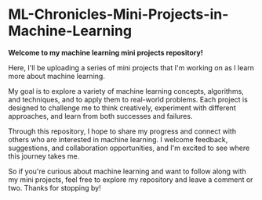 # ML-Chronicles-Mini-Projects-in-Machine-Learning


<b>Welcome to my machine learning mini projects repository!</b>
<p>Here, I'll be uploading a series of mini projects that I'm working on as I learn more about machine learning.</p>
<p>My goal is to explore a variety of machine learning concepts, algorithms, and techniques, and to apply them to real-world problems. Each project is designed to challenge me to think creatively, experiment with different approaches, and learn from both successes and failures.</p>
<p>Through this repository, I hope to share my progress and connect with others who are interested in machine learning. I welcome feedback, suggestions, and collaboration opportunities, and I'm excited to see where this journey takes me.</p>
<p>So if you're curious about machine learning and want to follow along with my mini projects, feel free to explore my repository and leave a comment or two. Thanks for stopping by!</p>
